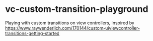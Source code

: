 # vc-custom-transition-playground

Playing with custom transitions on view controllers, inspired by https://www.raywenderlich.com/170144/custom-uiviewcontroller-transitions-getting-started
